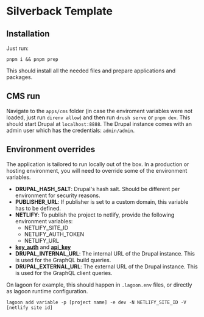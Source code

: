# Silverback Template

## Installation

Just run:

```
pnpm i && pnpm prep
```

This should install all the needed files and prepare applications and packages.

## CMS run

Navigate to the `apps/cms` folder (in case the enviroment variables were not
loaded, just run `direnv allow`) and then run `drush serve` or `pnpm dev`. This
should start Drupal at `localhost:8888`. The Drupal instance comes with an admin
user which has the credentials: `admin/admin`.

## Environment overrides

The application is tailored to run locally out of the box. In a production or
hosting environment, you will need to override some of the environment
variables.

- **DRUPAL_HASH_SALT**: Drupal's hash salt. Should be different per environment
  for security reasons.
- **PUBLISHER_URL**: If publisher is set to a custom domain, this variable has
  to be defined.
- **NETLIFY**: To publish the project to netlify, provide the following
  environment variables:
  - NETLIFY_SITE_ID
  - NETLIFY_AUTH_TOKEN
  - NETLIFY_URL
- **[key_auth](apps/website/gatsby-config.js)** and
  **[api_key](packages/drupal/test_content/content/user/f20d961b-ba45-4820-b2cc-166e5ce56815.yml)**
- **DRUPAL_INTERNAL_URL**: The internal URL of the Drupal instance. This is used
  for the GraphQL build queries.
- **DRUPAL_EXTERNAL_URL**: The external URL of the Drupal instance. This is used
  for the GraphQL client queries.

On lagoon for example, this should happen in `.lagoon.env` files, or directly as
lagoon runtime configuration.

```shell
lagoon add variable -p [project name] -e dev -N NETLIFY_SITE_ID -V [netlify site id]
```
